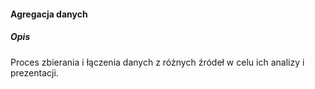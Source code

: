 #### Agregacja danych

##### Opis

Proces zbierania i łączenia danych z różnych źródeł w celu ich analizy i prezentacji.


